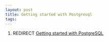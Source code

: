 ```yaml
---
layout: post 
title: Getting started with Postgresql
tags: 
---
```


1.  REDIRECT [Getting started with
    PostgreSQL](Getting_started_with_PostgreSQL "wikilink")
